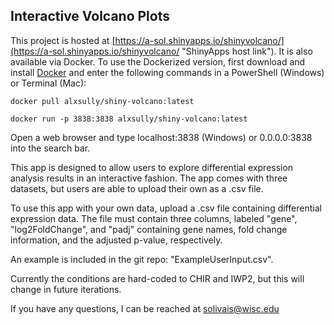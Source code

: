 ## Interactive Volcano Plots

This project is hosted at [https://a-sol.shinyapps.io/shinyvolcano/](https://a-sol.shinyapps.io/shinyvolcano/ "ShinyApps host link"). It is also available via Docker. To use the Dockerized version, first download and install [Docker](https://docs.docker.com/get-docker/) and enter the following commands in a PowerShell (Windows) or Terminal (Mac):
```
docker pull alxsully/shiny-volcano:latest

docker run -p 3838:3838 alxsully/shiny-volcano:latest
```
Open a web browser and type localhost:3838 (Windows) or 0.0.0.0:3838 into the search bar.
 
This app is designed to allow users to explore differential expression analysis results in an interactive fashion. The app comes with three datasets, but users are able to upload their own as a .csv file.

To use this app with your own data, upload a .csv file containing differential expression data. The file must contain three columns, labeled "gene", "log2FoldChange", and "padj" containing gene names, fold change information, and the adjusted p-value, respectively.

An example is included in the git repo: "ExampleUserInput.csv".

Currently the conditions are hard-coded to CHIR and IWP2, but this will change in future iterations.

If you have any questions, I can be reached at solivais@wisc.edu

